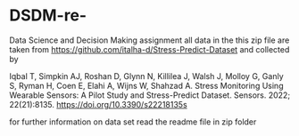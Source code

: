 # DSDM-re-
Data Science and Decision Making assignment
all data in the this zip file are taken from https://github.com/italha-d/Stress-Predict-Dataset and collected by

Iqbal T, Simpkin AJ, Roshan D, Glynn N, Killilea J, Walsh J, Molloy G, Ganly S, Ryman H, Coen E, Elahi A, Wijns W, Shahzad A. Stress Monitoring Using Wearable Sensors: A Pilot Study and Stress-Predict Dataset. Sensors. 2022; 22(21):8135. https://doi.org/10.3390/s22218135s


for further information on data set read the readme file in zip folder
